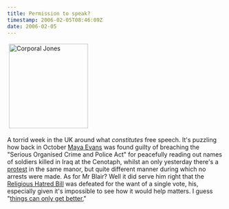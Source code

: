 ```yaml
---
title: Permission to speak?
timestamp: 2006-02-05T08:46:09Z
date: 2006-02-05
---
```


<a href="http://en.wikipedia.org/wiki/Dad's_Army"><img src="http://blog.whatfettle.com/jones.png" height="196" width="184" border="0" hspace="4" vspace="4" alt="Corporal Jones" /></a>

<p>A torrid week in the UK around what <i>constitutes</i> free speech. It's puzzling how back in October <a href="http://news.bbc.co.uk/1/hi/england/london/4514004.stm">Maya Evans</a> was found guilty of breaching the "Serious Organised Crime and Police Act" for peacefully reading out names of soldiers killed in Iraq at the Cenotaph, whilst an only yesterday there's a <a href="http://news.bbc.co.uk/1/hi/uk/4682262.stm">protest</a> in the same manor, but quite different manner during which no arrests were made. As for Mr Blair? Well it did serve him right that the <a href="http://news.bbc.co.uk/1/hi/uk_politics/4668266.stm">Religious Hatred Bill</a> was defeated for the want of a single vote, his, especially given it's impossible to see how it would help matters. I guess "<a href="http://www.guardian.co.uk/comment/story/0,3604,1359967,00.html">things can only get better.</a>"</p>
